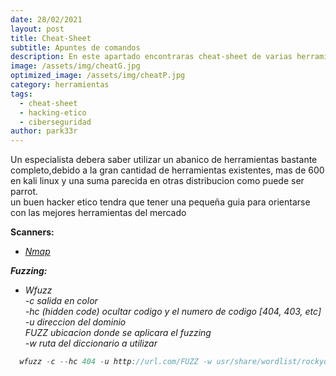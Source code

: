 ```yaml
---
date: 28/02/2021
layout: post
title: Cheat-Sheet
subtitle: Apuntes de comandos
description: En este apartado encontraras cheat-sheet de varias herramientas
image: /assets/img/cheatG.jpg
optimized_image: /assets/img/cheatP.jpg
category: herramientas
tags:
  - cheat-sheet
  - hacking-etico
  - ciberseguridad
author: park33r
---
```

Un especialista debera saber utilizar un abanico de herramientas bastante completo,debido a la gran cantidad de herramientas existentes, mas de 600 en kali linux y una suma parecida en otras distribucion como puede ser parrot.<br>
un buen hacker etico tendra que tener una pequeña guia para orientarse con las mejores herramientas del mercado<br>

<strong>Scanners:</strong>
* <em>[Nmap](https://github.com/park33r/park33r.github.io/blob/master/pdf/nmap.pdf)<br>

<strong>Fuzzing:</strong>
* <em>Wfuzz<br>
  -c salida en color<br>
  -hc (hidden code) ocultar codigo y el numero de codigo [404, 403, etc]<br>
  -u direccion del dominio<br>
  FUZZ ubicacion donde se aplicara el fuzzing<br>
  -w ruta del diccionario a utilizar<br>
```js
  wfuzz -c --hc 404 -u http://url.com/FUZZ -w usr/share/wordlist/rockyou.txt 
 ```
    
  
  
  



